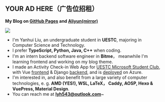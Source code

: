 ## **YOUR AD HERE**（广告位招租）

**My Blog on [GitHub Pages](https://lyh543.github.io/) and [Aliyun(mirror)](https://blog.lyh543.cn/)**

<div>
<div>
<img  src="https://github-readme-stats.vercel.app/api?username=lyh543&show_icons=true&locale=en"/>
<!-- <img  src="https://github-readme-stats.vercel.app/api/top-langs?username=lyh543&show_icons=true&locale=en&layout=compact"/> -->
</div>
</div>

* I'm Yanhui Liu, an undergraduate student in **UESTC**, majoring in Computer Science and Technology.
* I prefer **TypeScript, Python, Java, C++** when coding.
* I'm an intern backend software engineer in **Bitme**， meanwhile I'm learning frontend and working on my blog theme.
* I made an Activity Check-in Web App for [UESTC Microsoft Student Club](https://uestc-msc.com/), with Vue [frontend](https://github.com/uestc-msc/uestcmsc_webapp_frontend) & Django [backend](https://github.com/uestc-msc/uestcmsc_webapp_backend), and is [deployed](https://app.uestc-msc.com) on Azure.
* I'm interested in, and also benefit from a large variety of computer technologies, e. g. **AMD (YES!), WSL, LaTeX， Caddy, AOSP, Hexo & VuePress, Material Design**.
* You can reach me at **lyh543@outlook.com**~
